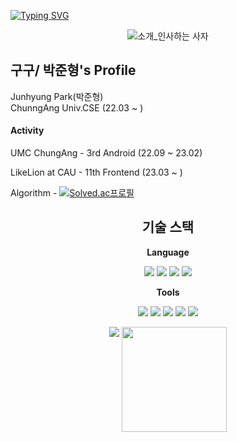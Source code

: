 

[![Typing SVG](https://readme-typing-svg.herokuapp.com?size=30&duration=4500&color=F77500&width=600&lines=%F0%9F%A6%81_Welcome_Junhyung_Park_%F0%9F%A6%81+)](https://git.io/typing-svg)

<div align="center">

![소개_인사하는 사자](https://user-images.githubusercontent.com/81146131/221498526-e2db6afd-e36d-447c-ab58-58069793bedf.gif)

</div>

## 구구/ 박준형's Profile

Junhyung Park(박준형)  
ChunngAng Univ.CSE (22.03 ~ )

#### Activity 
UMC ChungAng - 3rd Android (22.09 ~ 23.02)  

LikeLion at CAU - 11th Frontend (23.03 ~ )  

Algorithm - [![Solved.ac프로필](http://mazassumnida.wtf/api/mini/generate_badge?boj=junhyung031115)](https://solved.ac/junhyung031115)



<div align ="center">

## 기술 스택    

**Language**

<img src="https://img.shields.io/badge/Java-007396?style=flat&logo=Java&logoColor=white" />
<img src="https://img.shields.io/badge/C-A8B9CC?style=flat&logo=C&logoColor=white" />
<img src="https://img.shields.io/badge/Pythoe-3776AB?style=flat&logo=Python&logoColor=white" />
<img src="https://img.shields.io/badge/Kotlin-7F52FF?style=flat&logo=Kotlin&logoColor=white" />

**Tools**

<img src="https://img.shields.io/badge/Intelij-000000?style=flat&logo=IntelliJ IDEA&logoColor=white" />
<img src="https://img.shields.io/badge/CLion-8D5A9E?style=flat&logo=CLion&logoColor=white" />
<img src="https://img.shields.io/badge/Visual Studio-5C2D91?style=flat&logo=Visual Studio&logoColor=white" />
<img src="https://img.shields.io/badge/VScode-007ACC?style=flat&logo=Visual Studio Code&logoColor=white" />
<img src="https://img.shields.io/badge/Android Studio-3DDC84?style=flat&logo=Android Studio&logoColor=white" />


<img src="http://mazandi.herokuapp.com/api?handle=junhyung031115&theme=warm"/> <a href="https://github.com/DogJHDOG"> <img align="top" style="height:168px" src="https://github-readme-stats.vercel.app/api/top-langs/?username=DogJHDOG&layout=compact"><br><br> </a>


</div>





